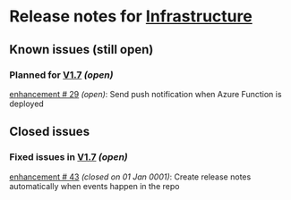 # Release notes for [Infrastructure](https://github.com/lbugnion/ms-glossary-app/projects/4)

## Known issues (still open)

### Planned for [V1.7](https://github.com/lbugnion/ms-glossary-app/milestone/12) *(open)*

[enhancement # 29](https://github.com/lbugnion/ms-glossary-app/issues/29) *(open)*: Send push notification when Azure Function is deployed

## Closed issues

### Fixed issues in [V1.7](https://github.com/lbugnion/ms-glossary-app/milestone/12) *(open)*

[enhancement # 43](https://github.com/lbugnion/ms-glossary-app/issues/43) *(closed on 01 Jan 0001)*: Create release notes automatically when events happen in the repo

